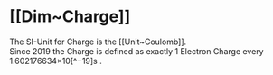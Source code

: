 
# [[Dim~Charge]]  

The SI-Unit for Charge is the [[Unit~Coulomb]].  
Since 2019 the Charge is defined as exactly 1 Electron Charge every 1.602176634×10[^−19]s . 
